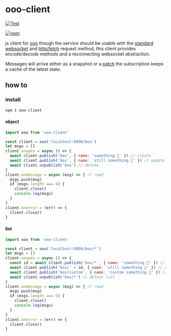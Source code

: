 # ooo-client

[![Test](https://github.com/benitogf/ooo-client/actions/workflows/test.yml/badge.svg)](https://github.com/benitogf/ooo-client/actions/workflows/test.yml)

[![npm][npm-image]][npm-url]

[npm-image]: https://img.shields.io/npm/v/ooo-client.svg?style=flat-square
[npm-url]: https://www.npmjs.com/package/ooo-client

js client for [ooo](https://github.com/benitogf/ooo) though the service should be usable with the [standard websocket](https://developer.mozilla.org/en-US/docs/Web/API/WebSocket) and [http/fetch](https://developer.mozilla.org/en-US/docs/Web/API/Fetch_API/Using_Fetch) request method, this client provides encode/decode methods and a reconnecting websocket abstraction.

Messages will arrive either as a snapshot or a [patch](https://json-patch-builder-online.github.io/) the subscription keeps a cache of the latest state.

## how to

### install
```bash
npm i ooo-client
```

#### object
```js
import ooo from 'ooo-client'

const client = ooo('localhost:8800/box')
let msgs = []
client.onopen = async () => {
  await client.publish('box', { name: 'something 🧰' }) // create
  await client.publish('box', { name: 'still something 💾' }) // update
  await client.unpublish('box') // delete
}
client.onmessage = async (msg) => { // read
  msgs.push(msg)
  if (msgs.length === 4) {
    client.close()
    console.log(msgs)
  }
}
client.onerror = (err) => {
  client.close()
}
```

#### list
```js
import ooo from 'ooo-client'

const client = ooo('localhost:8800/box/*')
let msgs = []
client.onopen = async () => {
  const id = await client.publish('box/*', { name: 'something 🧰' }) // create
  await client.publish('box/' + id, { name: 'still something 💾' }) // update
  await client.publish('box/custom', { name: 'custom something 🧰' }) // create
  await client.unpublish('box/*') // delete list
}
client.onmessage = async (msg) => { // read
  msgs.push(msg)
  if (msgs.length === 5) {
    client.close()
    console.log(msgs)
  }
}
client.onerror = (err) => {
  client.close()
}
```



